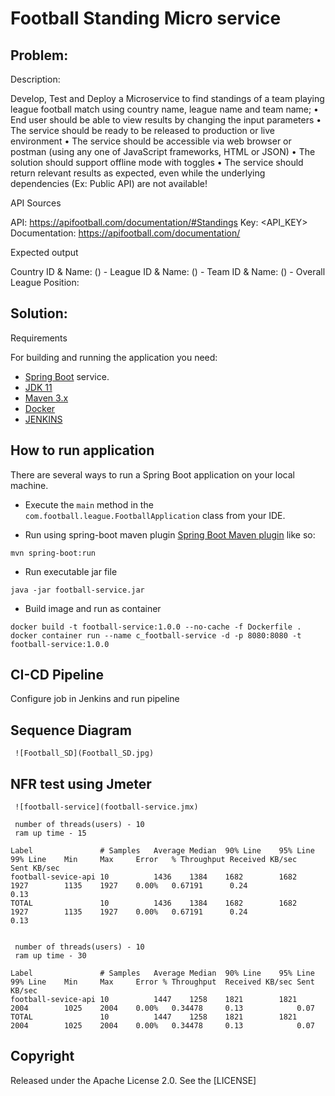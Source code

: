 # Football Standing Micro service

## Problem:

Description:

Develop, Test and Deploy a Microservice to find standings of a team playing league football match using country name, league name and team name;
• End user should be able to view results by changing the input parameters
• The service should be ready to be released to production or live environment
• The service should be accessible via web browser or postman (using any one of JavaScript frameworks, HTML or JSON)
• The solution should support offline mode with toggles
• The service should return relevant results as expected, even while the underlying dependencies (Ex: Public API) are not available!

API Sources

API: https://apifootball.com/documentation/#Standings
Key: <API_KEY>
Documentation: https://apifootball.com/documentation/

Expected output

Country ID & Name: (<ID>) - <name>
League ID & Name: (<ID>) - <name>
Team ID & Name: (<ID>) - <name>
Overall League Position: <position>

## Solution:

Requirements

For building and running the application you need:

- [Spring Boot](http://projects.spring.io/spring-boot/) service.
- [JDK 11](https://adoptium.net/temurin/releases?version=11)
- [Maven 3.x](https://maven.apache.org)
- [Docker](https://www.docker.com/)
- [JENKINS](CI-CD)

## How to run application

There are several ways to run a Spring Boot application on your local machine. 

- Execute the `main` method in the `com.football.league.FootballApplication` class from your IDE.

- Run using spring-boot maven plugin
[Spring Boot Maven plugin](https://docs.spring.io/spring-boot/docs/current/reference/html/build-tool-plugins-maven-plugin.html) like so:

```shell
mvn spring-boot:run
```

- Run executable jar file

```shell
java -jar football-service.jar
```

- Build image and run as container

```shell
docker build -t football-service:1.0.0 --no-cache -f Dockerfile .
docker container run --name c_football-service -d -p 8080:8080 -t football-service:1.0.0
```

## CI-CD Pipeline

Configure job in Jenkins and run pipeline

## Sequence Diagram

```
 ![Football_SD](Football_SD.jpg)

```

## NFR test using Jmeter

```
 ![football-service](football-service.jmx)
 
 number of threads(users) - 10
 ram up time - 15
 
Label				# Samples	Average	Median	90% Line	95% Line	99% Line	Min		Max		Error 	% Throughput Received KB/sec	Sent KB/sec
football-sevice-api	10			1436	1384	1682		1682		1927		1135	1927	0.00%	0.67191		 0.24				0.13
TOTAL				10			1436	1384	1682		1682		1927		1135	1927	0.00%	0.67191		 0.24				0.13


 number of threads(users) - 10
 ram up time - 30
 
Label				# Samples	Average	Median	90% Line	95% Line	99% Line	Min		Max		Error %	Throughput	Received KB/sec	Sent KB/sec
football-sevice-api	10			1447	1258	1821		1821		2004		1025	2004	0.00%	0.34478		0.13			0.07
TOTAL				10			1447	1258	1821		1821		2004		1025	2004	0.00%	0.34478		0.13			0.07

```

## Copyright

Released under the Apache License 2.0. See the [LICENSE]

